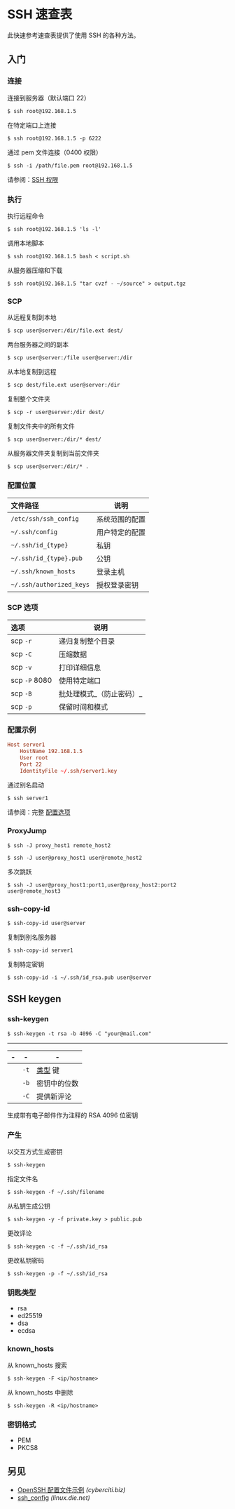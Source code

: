 SSH 速查表
====

此快速参考速查表提供了使用 SSH 的各种方法。

入门
----

### 连接

连接到服务器（默认端口 22）

```shell
$ ssh root@192.168.1.5
```

在特定端口上连接

```shell
$ ssh root@192.168.1.5 -p 6222
```

通过 pem 文件连接（0400 权限）

```shell
$ ssh -i /path/file.pem root@192.168.1.5
```

请参阅：[SSH 权限](./chmod.md#ssh-权限)

### 执行

执行远程命令

```shell
$ ssh root@192.168.1.5 'ls -l'
```

调用本地脚本

```shell
$ ssh root@192.168.1.5 bash < script.sh
```

从服务器压缩和下载

```shell
$ ssh root@192.168.1.5 "tar cvzf - ~/source" > output.tgz
```
<!--rehype:className=wrap-text -->

### SCP
<!--rehype:wrap-class=row-span-2-->

从远程复制到本地

```shell
$ scp user@server:/dir/file.ext dest/
```

两台服务器之间的副本

```shell
$ scp user@server:/file user@server:/dir
```

从本地复制到远程

```shell
$ scp dest/file.ext user@server:/dir
```

复制整个文件夹

```shell
$ scp -r user@server:/dir dest/
```

复制文件夹中的所有文件

```shell
$ scp user@server:/dir/* dest/
```

从服务器文件夹复制到当前文件夹

```shell
$ scp user@server:/dir/* .
```

### 配置位置

文件路径 | 说明
:-|-
`/etc/ssh/ssh_config`    | 系统范围的配置
`~/.ssh/config`          | 用户特定的配置
`~/.ssh/id_{type}`       | 私钥
`~/.ssh/id_{type}.pub`   | 公钥
`~/.ssh/known_hosts`     | 登录主机
`~/.ssh/authorized_keys` | 授权登录密钥

### SCP 选项

选项 | 说明
:-|-
scp `-r`      | 递归复制整个目录
scp `-C`      | 压缩数据
scp `-v`      | 打印详细信息
scp `-P` 8080 | 使用特定端口
scp `-B`      | 批处理模式_（防止密码）_
scp `-p`      | 保留时间和模式

### 配置示例

```toml
Host server1
    HostName 192.168.1.5
    User root
    Port 22
    IdentityFile ~/.ssh/server1.key
```

通过别名启动

```shell
$ ssh server1
```

请参阅：完整 [配置选项](https://linux.die.net/man/5/ssh_config)

### ProxyJump

```shell
$ ssh -J proxy_host1 remote_host2
```

```shell
$ ssh -J user@proxy_host1 user@remote_host2
```
<!--rehype:className=wrap-text -->

多次跳跃

```shell
$ ssh -J user@proxy_host1:port1,user@proxy_host2:port2 user@remote_host3
```
<!--rehype:className=wrap-text -->

### ssh-copy-id

```shell
$ ssh-copy-id user@server
```

复制到别名服务器

```shell
$ ssh-copy-id server1
```

复制特定密钥

```shell
$ ssh-copy-id -i ~/.ssh/id_rsa.pub user@server
```
<!--rehype:className=wrap-text -->

SSH keygen
---------------
<!--rehype:body-class=cols-5-->

### ssh-keygen
<!--rehype:wrap-class=col-span-2-->

```shell
$ ssh-keygen -t rsa -b 4096 -C "your@mail.com"
```

----

| - | -    | -                             |
|---|------|-------------------------------|
|   | `-t` | [类型](#钥匙类型) 键 |
|   | `-b` | 密钥中的位数 |
|   | `-C` | 提供新评论 |

生成带有电子邮件作为注释的 RSA 4096 位密钥

### 产生
<!--rehype:wrap-class=col-span-2 row-span-2-->

以交互方式生成密钥

```shell
$ ssh-keygen
```

指定文件名

```shell
$ ssh-keygen -f ~/.ssh/filename
```

从私钥生成公钥

```shell
$ ssh-keygen -y -f private.key > public.pub
```

更改评论

```shell
$ ssh-keygen -c -f ~/.ssh/id_rsa
```

更改私钥密码

```shell
$ ssh-keygen -p -f ~/.ssh/id_rsa
```

### 钥匙类型

- rsa
- ed25519
- dsa
- ecdsa

### known_hosts
<!--rehype:wrap-class=col-span-2-->

从 known_hosts 搜索

```shell
$ ssh-keygen -F <ip/hostname>
```

从 known_hosts 中删除

```shell
$ ssh-keygen -R <ip/hostname>
```

### 密钥格式

- PEM
- PKCS8

另见
--------

- [OpenSSH 配置文件示例](https://www.cyberciti.biz/faq/create-ssh-config-file-on-linux-unix/) _(cyberciti.biz)_
- [ssh_config](https://linux.die.net/man/5/ssh_config) _(linux.die.net)_
